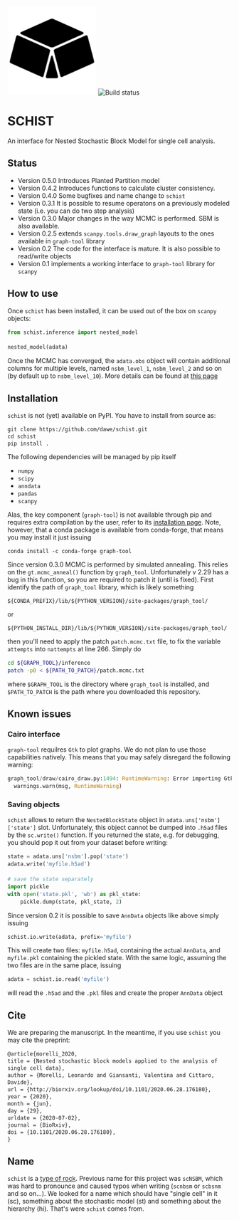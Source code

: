 <img src='garnet.png' alt='logo' width="200" height="200">

<img src="https://travis-ci.org/dawe/scNSBM.svg?branch=master" title="Build status"> 



# SCHIST
An interface for Nested Stochastic Block Model for single cell analysis.

## Status
- Version 0.5.0 Introduces Planted Partition model
- Version 0.4.2 Introduces functions to calculate cluster consistency.
- Version 0.4.0 Some bugfixes and name change to `schist`
- Version 0.3.1 It is possible to resume operatons on a previously modeled state (i.e. you can do two step analysis)
- Version 0.3.0 Major changes in the way MCMC is performed. SBM is also available.
- Version 0.2.5 extends `scanpy.tools.draw_graph` layouts to the ones available in `graph-tool` library
- Version 0.2 The code for the interface is mature. It is also possible to read/write objects
- Version 0.1 implements a working interface to `graph-tool` library for `scanpy`


## How to use
Once `schist` has been installed, it can be used out of the box on `scanpy` objects:

```python
from schist.inference import nested_model

nested_model(adata)
```

Once the MCMC has converged, the `adata.obs` object will contain additional columns for multiple levels, named `nsbm_level_1`, `nsbm_level_2` and so on (by default up to `nsbm_level_10`). 
More details can be found at [this page](Advanced.md)

## Installation
`schist` is not (yet) available on PyPI. You have to install from source as:

```
git clone https://github.com/dawe/schist.git
cd schist
pip install .
```

The following dependencies will be managed by pip itself

- `numpy`
- `scipy`
- `anndata`
- `pandas`
- `scanpy`

Alas, the key component (`graph-tool`) is not available through pip and requires extra compilation by the user, refer to its [installation page](https://git.skewed.de/count0/graph-tool/-/wikis/installation-instructions). Note, however, that a conda package is available from conda-forge, that means you may install it just issuing

```
conda install -c conda-forge graph-tool
```

Since version 0.3.0 MCMC is performed by simulated annealing. This relies on the `gt.mcmc_anneal()` function by `graph_tool`. Unfortunately v 2.29 has a bug in this function, so you are required to patch it (until is fixed).  First identify the path of `graph_tool` library, which is likely something

```
${CONDA_PREFIX}/lib/${PYTHON_VERSION}/site-packages/graph_tool/
```

or

```
${PYTHON_INSTALL_DIR}/lib/${PYTHON_VERSION}/site-packages/graph_tool/
```

then you'll need to apply the patch `patch.mcmc.txt` file, to fix the variable `attempts` into `nattempts` at line 266. Simply do 

```bash
cd ${GRAPH_TOOL}/inference
patch -p0 < ${PATH_TO_PATCH}/patch.mcmc.txt
```

where `$GRAPH_TOOL` is the directory where `graph_tool` is installed, and `$PATH_TO_PATCH` is the path where you downloaded this repository.


## Known issues
### Cairo interface
`graph-tool` requilres `Gtk` to plot graphs. We do not plan to use those capabilities natively. This means that you may safely disregard the following warning:

```python
graph_tool/draw/cairo_draw.py:1494: RuntimeWarning: Error importing Gtk module: No module named 'gi'; GTK+ drawing will not work.
  warnings.warn(msg, RuntimeWarning)
```

### Saving objects
`schist` allows to return the `NestedBlockState` object in `adata.uns['nsbm']['state']` slot. Unfortunately, this object cannot be dumped into `.h5ad` files by the `sc.write()` function. If you returned the state, e.g. for debugging, you should pop it out from your dataset before writing:

```python
state = adata.uns['nsbm'].pop('state')
adata.write('myfile.h5ad')

# save the state separately
import pickle
with open('state.pkl', 'wb') as pkl_state:
    pickle.dump(state, pkl_state, 2)
```

Since version 0.2 it is possible to save `AnnData` objects like above simply issuing

```python
schist.io.write(adata, prefix='myfile')
```

This will create two files: `myfile.h5ad`, containing the actual `AnnData`, and 
`myfile.pkl` containing the pickled state. With the same logic, assuming the two files
are in the same place, issuing

```python
adata = schist.io.read('myfile')
```

will read the `.h5ad` and the `.pkl` files and create the proper `AnnData` object

## Cite
We are preparing the manuscript. In the meantime, if you use `schist` you may cite the preprint:

```
@article{morelli_2020,
title = {Nested stochastic block models applied to the analysis of single cell data},
author = {Morelli, Leonardo and Giansanti, Valentina and Cittaro, Davide},
url = {http://biorxiv.org/lookup/doi/10.1101/2020.06.28.176180},
year = {2020},
month = {jun},
day = {29},
urldate = {2020-07-02},
journal = {BioRxiv},
doi = {10.1101/2020.06.28.176180},
}
```


## Name
`schist` is a [type of rock](https://en.wikipedia.org/wiki/Schist). Previous name for this project was `scNSBM`, which was hard to pronounce and caused typos when writing (`scnbsm` or `scbsnm` and so on…). We looked for a name which should have "single cell" in it (sc), something about the stochastic model (st) and something about the hierarchy (hi). That's were `schist` comes from. 

